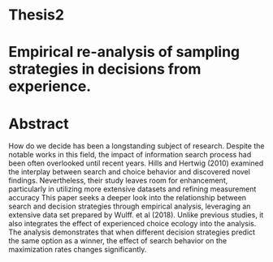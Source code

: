 # Thesis2

# Empirical re-analysis of sampling strategies in decisions from experience.
# Abstract
How do we decide has been a longstanding subject of research. Despite the notable works in this field, the impact of information search process had been often overlooked until recent years. Hills and Hertwig (2010) examined the interplay between search and choice behavior and discovered novel findings. Nevertheless, their study leaves room for enhancement, particularly in utilizing more extensive datasets and refining measurement accuracy
This paper seeks a deeper look into the relationship between search and decision strategies through empirical analysis, leveraging an extensive data set prepared by Wulff. et al (2018). Unlike previous studies, it also integrates the effect of experienced choice ecology into the analysis. The analysis demonstrates that when different decision strategies predict the same option as a winner, the effect of search behavior on the maximization rates changes significantly.
